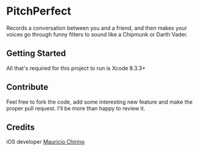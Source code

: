 # PitchPerfect

Records a conversation between you and a friend, and then makes your voices go through funny filters to sound like a Chipmunk or Darth Vader.

## Getting Started

All that's required for this project to run is Xcode 8.3.3+

## Contribute

Feel free to fork the code, add some interesting new feature and make the proper pull request. I'll be more than happy to review it.

## Credits

iOS developer [Mauricio Chirino](https://www.linkedin.com/in/mauriciochirino/)